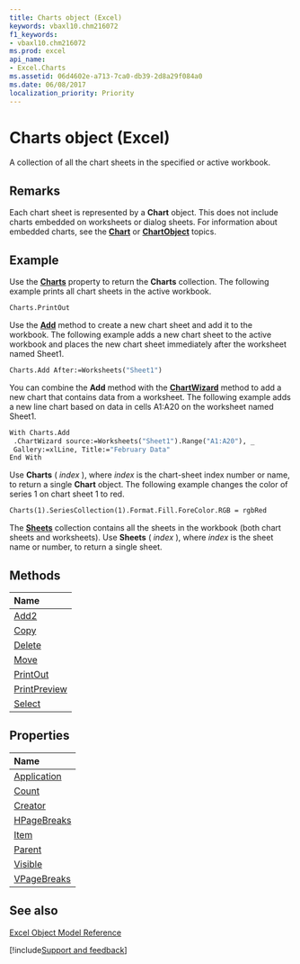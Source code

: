 ```yaml
---
title: Charts object (Excel)
keywords: vbaxl10.chm216072
f1_keywords:
- vbaxl10.chm216072
ms.prod: excel
api_name:
- Excel.Charts
ms.assetid: 06d4602e-a713-7ca0-db39-2d8a29f084a0
ms.date: 06/08/2017
localization_priority: Priority
---
```



# Charts object (Excel)

A collection of all the chart sheets in the specified or active workbook.


## Remarks

Each chart sheet is represented by a  **Chart** object. This does not include charts embedded on worksheets or dialog sheets. For information about embedded charts, see the **[Chart](Excel.Chart(object).md)** or **[ChartObject](Excel.ChartObject.md)** topics.


## Example

Use the  **[Charts](Excel.Workbook.Charts.md)** property to return the **Charts** collection. The following example prints all chart sheets in the active workbook.


```vb
Charts.PrintOut
```

Use the  **[Add](overview/Excel.md)** method to create a new chart sheet and add it to the workbook. The following example adds a new chart sheet to the active workbook and places the new chart sheet immediately after the worksheet named Sheet1.




```vb
Charts.Add After:=Worksheets("Sheet1")
```

You can combine the  **Add** method with the **[ChartWizard](Excel.Chart.ChartWizard.md)** method to add a new chart that contains data from a worksheet. The following example adds a new line chart based on data in cells A1:A20 on the worksheet named Sheet1.




```vb
With Charts.Add 
 .ChartWizard source:=Worksheets("Sheet1").Range("A1:A20"), _ 
 Gallery:=xlLine, Title:="February Data" 
End With
```

Use  **Charts** ( _index_ ), where _index_ is the chart-sheet index number or name, to return a single **Chart** object. The following example changes the color of series 1 on chart sheet 1 to red.




```vb
Charts(1).SeriesCollection(1).Format.Fill.ForeColor.RGB = rgbRed
```

The  **[Sheets](Excel.Sheets.md)** collection contains all the sheets in the workbook (both chart sheets and worksheets). Use **Sheets** ( _index_ ), where _index_ is the sheet name or number, to return a single sheet.


## Methods



|Name|
|:-----|
|[Add2](Excel.charts.add2.md)|
|[Copy](Excel.Charts.Copy.md)|
|[Delete](Excel.Charts.Delete.md)|
|[Move](Excel.Charts.Move.md)|
|[PrintOut](Excel.Charts.PrintOut.md)|
|[PrintPreview](Excel.Charts.PrintPreview.md)|
|[Select](Excel.Charts.Select.md)|

## Properties



|Name|
|:-----|
|[Application](Excel.Charts.Application.md)|
|[Count](Excel.Charts.Count.md)|
|[Creator](Excel.Charts.Creator.md)|
|[HPageBreaks](Excel.Charts.HPageBreaks.md)|
|[Item](Excel.Charts.Item.md)|
|[Parent](Excel.Charts.Parent.md)|
|[Visible](Excel.Charts.Visible.md)|
|[VPageBreaks](Excel.Charts.VPageBreaks.md)|

## See also


[Excel Object Model Reference](overview/Excel/object-model.md)

[!include[Support and feedback](~/includes/feedback-boilerplate.md)]